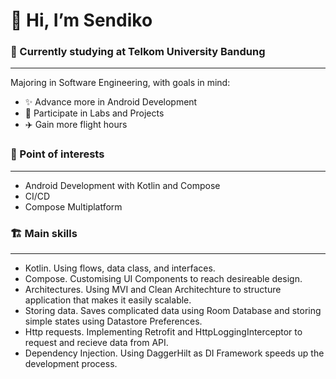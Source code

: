 # 👋 Hi, I’m Sendiko
###  🏫 Currently studying at Telkom University Bandung 
___
Majoring in Software Engineering, with goals in mind:
 - ✨ Advance more in Android Development
 - 🧪 Participate in Labs and Projects
 - ✈️ Gain more flight hours

### 🎯 Point of interests
___
 - Android Development with Kotlin and Compose
 - CI/CD
 - Compose Multiplatform

 ### 🏗️ Main skills
 ___
  - Kotlin. Using flows, data class, and interfaces.
  - Compose. Customising UI Components to reach desireable design.
  - Architectures. Using MVI and Clean Architechture to structure application that makes it easily scalable.
  - Storing data. Saves complicated data using Room Database and storing simple states using Datastore Preferences.
  - Http requests. Implementing Retrofit and HttpLoggingInterceptor to request and recieve data from API.
  - Dependency Injection. Using DaggerHilt as DI Framework speeds up the development process.
<!---
Sendiko/Sendiko is a ✨ special ✨ repository because its `README.md` (this file) appears on your GitHub profile.
You can click the Preview link to take a look at your changes.
--->

